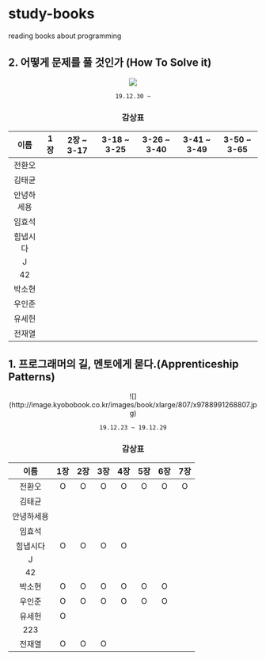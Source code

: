 # study-books
reading books about programming  
  

  
## 2. 어떻게 문제를 풀 것인가 (How To Solve it)

<div align="center">
  
![](https://image.aladin.co.kr/product/39/6/cover500/s812635984_1.jpg)

`19.12.30 ~`

### 감상표

| 이름    | 1장 | 2장 ~ 3-17  | 3-18 ~ 3-25 | 3-26 ~ 3-40 | 3-41 ~ 3-49 | 3-50 ~  3-65
| :-----: | :----------: | :----------: | :------------: | :------------: | :------------: | :---------: |
| 전환오   |
| 김태균   ||||||
| 안녕하세용 ||||||
| 임효석   ||||||
| 힘냅시다  |
| J     ||||||
| 42    ||||||
| 박소현   |
| 우인준   |
| 유세헌   |
| 전재열 |
</div>
  
## 1. 프로그래머의 길, 멘토에게 묻다.(Apprenticeship Patterns)

<div align="center">
![](http://image.kyobobook.co.kr/images/book/xlarge/807/x9788991268807.jpg)  

`19.12.23 ~ 19.12.29`
  
  
   
### 감상표
| 이름    | 1장 | 2장 | 3장 |4장 | 5장 | 6장 | 7장 |
| :-----: | :----------: | :----------: | :------------: | :------------: | :------------: | :---------: | :------------: |
| 전환오   |O|O|O|O|O|O|O
| 김태균   ||||||
| 안녕하세용 ||||||
| 임효석   ||||||
| 힘냅시다  |O|O|O|O||
| J     ||||||
| 42    ||||||
| 박소현   |O|O|O|O|O|O
| 우인준   |O|O|O|O|O|O
| 유세헌   |O|||||
| 223   ||||||
| 전재열 |O|O|O|||

</div>
